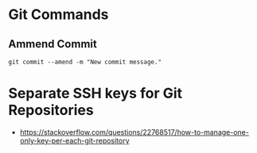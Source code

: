 # Git Commands
## Ammend Commit
```
git commit --amend -m "New commit message."
```

# Separate SSH keys for Git Repositories
* https://stackoverflow.com/questions/22768517/how-to-manage-one-only-key-per-each-git-repository